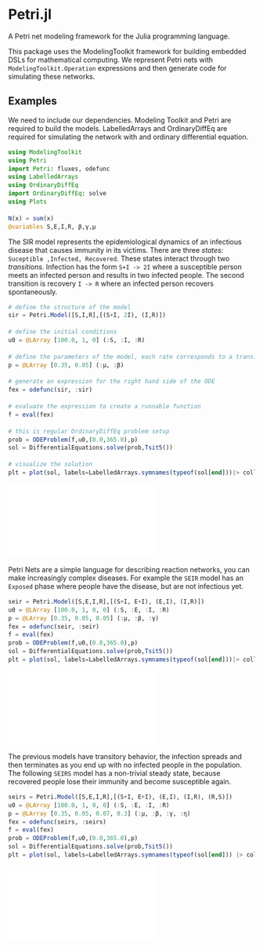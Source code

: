 # Petri.jl
A Petri net modeling framework for the Julia programming language. 

This package uses the ModelingToolkit framework for building embedded DSLs for mathematical computing. We represent Petri nets with `ModelingToolkit.Operation` expressions and then generate code for simulating these networks.

## Examples

We need to include our dependencies. Modeling Toolkit and Petri are required to build the models. LabelledArrays and OrdinaryDiffEq are required for simulating the network with and ordinary differential equation.

```julia
using ModelingToolkit
using Petri
import Petri: fluxes, odefunc
using LabelledArrays
using OrdinaryDiffEq
import OrdinaryDiffEq: solve
using Plots

N(x) = sum(x)
@variables S,E,I,R, β,γ,μ
```

The SIR model represents the epidemiological dynamics of an infectious disease that causes immunity in its victims. There are three *states:* `Suceptible ,Infected, Recovered`. These states interact through two *transitions*. Infection has the form `S+I -> 2I` where a susceptible person meets an infected person and results in two infected people. The second transition is recovery `I -> R` where an infected person recovers spontaneously.

```julia
# define the structure of the model
sir = Petri.Model([S,I,R],[(S+I, 2I), (I,R)])

# define the initial conditions
u0 = @LArray [100.0, 1, 0] (:S, :I, :R)

# define the parameters of the model, each rate corresponds to a transition
p = @LArray [0.35, 0.05] (:μ, :β)

# generate an expression for the right hand side of the ODE
fex = odefunc(sir, :sir)

# evaluate the expression to create a runnable function
f = eval(fex)

# this is regular OrdinaryDiffEq problem setup
prob = ODEProblem(f,u0,(0.0,365.0),p)
sol = DifferentialEquations.solve(prob,Tsit5())

# visualize the solution
plt = plot(sol, labels=LabelledArrays.symnames(typeof(sol[end]))|> collect)
```

![A solution to the SIR model system](./examples/img/sir_sol.pdf "SIR Solution")


Petri Nets are a simple language for describing reaction networks, you can make increasingly complex diseases. For example the `SEIR` model has an `Exposed` phase where people have the disease, but are not infectious yet.

```julia
seir = Petri.Model([S,E,I,R],[(S+I, E+I), (E,I), (I,R)])
u0 = @LArray [100.0, 1, 0, 0] (:S, :E, :I, :R)
p = @LArray [0.35, 0.05, 0.05] (:μ, :β, :γ)
fex = odefunc(seir, :seir)
f = eval(fex)
prob = ODEProblem(f,u0,(0.0,365.0),p)
sol = DifferentialEquations.solve(prob,Tsit5())
plt = plot(sol, labels=LabelledArrays.symnames(typeof(sol[end]))|> collect)
```

![A solution to the SEIR model system](./examples/img/seir_sol.pdf "SEIR Solution")

The previous models have transitory behavior, the infection spreads and then terminates as you end up with no infected people in the population. The following `SEIRS` model has a non-trivial steady state, because recovered people lose their immunity and become susceptible again.

```julia
seirs = Petri.Model([S,E,I,R],[(S+I, E+I), (E,I), (I,R), (R,S)])
u0 = @LArray [100.0, 1, 0, 0] (:S, :E, :I, :R)
p = @LArray [0.35, 0.05, 0.07, 0.3] (:μ, :β, :γ, :η)
fex = odefunc(seirs, :seirs)
f = eval(fex)
prob = ODEProblem(f,u0,(0.0,365.0),p)
sol = DifferentialEquations.solve(prob,Tsit5())
plt = plot(sol, labels=LabelledArrays.symnames(typeof(sol[end])) |> collect)
```

![A solution to the SEIRS model system](./examples/img/seirs_sol.pdf "SEIRS Solution")
